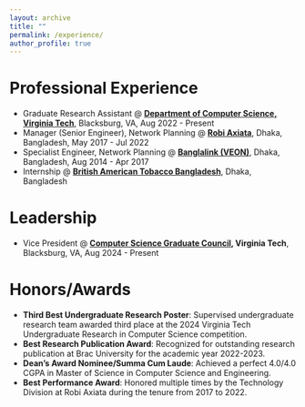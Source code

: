 ```yaml
---
layout: archive
title: ""
permalink: /experience/
author_profile: true
---
```



# Professional Experience

- Graduate Research Assistant @ **[Department of Computer Science, Virginia Tech](https://cs.vt.edu/)**, Blacksburg, VA, Aug 2022 - Present
- Manager (Senior Engineer), Network Planning @ **[Robi Axiata](https://www.robi.com.bd/en#)**, Dhaka, Bangladesh, May 2017 - Jul 2022
- Specialist Engineer, Network Planning @ **[Banglalink (VEON)](https://banglalink.net/en)**, Dhaka, Bangladesh, Aug 2014 - Apr 2017
- Internship @ **[British American Tobacco Bangladesh](https://www.bat.com/)**, Dhaka, Bangladesh

# Leadership
- Vice President @ **[Computer Science Graduate Council](https://csgrad.cs.vt.edu/), Virginia Tech**, Blacksburg, VA, Aug 2024 - Present

# Honors/Awards

- **Third Best Undergraduate Research Poster**: Supervised undergraduate research team awarded third place at the 2024 Virginia Tech Undergraduate Research in Computer Science competition.
- **Best Research Publication Award**: Recognized for outstanding research publication at Brac University for the academic year 2022-2023.
- **Dean’s Award Nominee/Summa Cum Laude**: Achieved a perfect 4.0/4.0 CGPA in Master of Science in Computer Science and Engineering.
- **Best Performance Award**: Honored multiple times by the Technology Division at Robi Axiata during the tenure from 2017 to 2022.


<!-- # Teaching Experience
- **[CS6604@VT](/cs6604FA23)** Embodied Artificial Intelligence, Fall 2023
- **CS5824@VT** Advanced Machine Learning, Spring 2023
- **CS5824@VT** Advanced Machine Learning, Fall 2022
- **[CS5604@VT](/CS5604F21)** Information Storage and Retrieval, Fall 2021
- **[CS6604@VT](/cs6604SP21)** Data Challenges in Machine Learning, Spring 2021
- **CS410@UIUC Text Information Systems**, Head TA for Fall 2018, Spring+Fall 2017 and TA, Fall 2016 
- **CS125@UIUC Intro to Computer Science**, TA, Fall 2013


# Awards
- **Travel Award** for [ISWC 2019](https://iswc2019.semanticweb.org), Auckland, New Zealand
- **Outstanding Teaching Assistant Award** - CS Department @ UIUC, Spring 2018
- **Travel Award** for [ICWSM 2019](https://www.icwsm.org/2019), Munich, Germany
- **Travel Award** for [ISWC 2018](http://iswc2018.semanticweb.org), Pacific Grove, CA *(declined, unable to travel)*
- **Travel Award** for [ISWC 2017](http://iswc2017.semanticweb.org), Vienna, Austria
- **Travel Award** for [IEEE Big Data 2017](http://cci.drexel.edu/bigdata/bigdata2017/), Boston, MA
- **Travel Award** for [WiML 2017](https://wimlworkshop.org/2017/) (co-located with NIPS'17), Long Beach, CA

- **Microsoft Azure Research Award**
November 2014 - 14 awards given by Microsoft  
Provides generous access to Microsoft Azure for research purposes  
Proposal: *Multivariate Time Series Analysis for Trend Forecasting*  [[Microsoft blog post](https://blogs.technet.microsoft.com/machinelearning/2015/01/21/announcing-winners-of-the-azure-for-research-awards-for-ml/)]
Estimated total market value: $20,000  

- **Yahoo! Certificate of Achievement** for the most useful and cool project  
CS 511 - Advanced Data Management course, Spring 2014  
Instructor: Prof. Kevin Chang, UIUC  
Project: *Multi-resolution drill-down with clustering and sampling* [[video](https://www.youtube.com/watch?v=Be64SzC2I0k), [slides](/files/dora.pdf)]

- CS Departmental nominee for the **IBM PhD Fellowship 2019** and the **Microsoft Graduate Women's Scholarship 2014**

- [IPL](http://ipl.cs.aueb.gr) at ImageClef 2013 - AMIA Medical Task
**2nd place** in Textual Ad-hoc image-based retrieval 
**5th place** in Visual Ad-hoc image-based retrieval
-->
